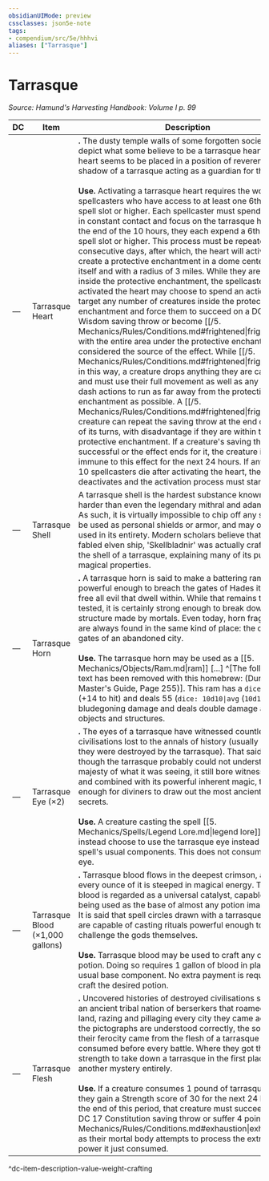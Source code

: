 ```yaml
---
obsidianUIMode: preview
cssclasses: json5e-note
tags:
- compendium/src/5e/hhhvi
aliases: ["Tarrasque"]
---
```

# Tarrasque
*Source: Hamund's Harvesting Handbook: Volume I p. 99* 

| DC | Item | Description | Value | Weight | Crafting |
|----|------|-------------|-------|--------|----------|
| — | Tarrasque Heart | **.** The dusty temple walls of some forgotten societies often depict what some believe to be a tarrasque heart. The heart seems to be placed in a position of reverence, the shadow of a tarrasque acting as a guardian for the city.<br /><br />**Use.** Activating a tarrasque heart requires the work of 10 spellcasters who have access to at least one 6th level spell slot or higher. Each spellcaster must spend 10 hours in constant contact and focus on the tarrasque heart. At the end of the 10 hours, they each expend a 6th level spell slot or higher. This process must be repeated for 30 consecutive days, after which, the heart will activate and create a protective enchantment in a dome centered on itself and with a radius of 3 miles. While they are alive and inside the protective enchantment, the spellcasters that activated the heart may choose to spend an action to target any number of creatures inside the protective enchantment and force them to succeed on a DC 17 Wisdom saving throw or become [[/5. Mechanics/Rules/Conditions.md#frightened\|frightened]], with the entire area under the protective enchantment considered the source of the effect. While [[/5. Mechanics/Rules/Conditions.md#frightened\|frightened]] in this way, a creature drops anything they are carrying and must use their full movement as well as any potential dash actions to run as far away from the protective enchantment as possible. A [[/5. Mechanics/Rules/Conditions.md#frightened\|frightened]] creature can repeat the saving throw at the end of each of its turns, with disadvantage if they are within the protective enchantment. If a creature's saving throw is successful or the effect ends for it, the creature is immune to this effect for the next 24 hours. If any of the 10 spellcasters die after activating the heart, the heart deactivates and the activation process must start again. | Varies | 1,000 lb | — |
| — | Tarrasque Shell | A tarrasque shell is the hardest substance known to man, harder than even the legendary mithral and adamantine. As such, it is virtually impossible to chip off any shards to be used as personal shields or armor, and may only be used in its entirety. Modern scholars believe that the fabled elven ship, 'Skellbladnir' was actually crafted from the shell of a tarrasque, explaining many of its purported magical properties. | Varies | 100,000 lb | **.** [[5. Mechanics/Items/Titan Ship.md\|The Titan Ship]]<br /><br />> [!note]<br />> Also available as a [[5. Mechanics/Vehicles/Titan Ship.md\|vehicle.]] |
| — | Tarrasque Horn | **.** A tarrasque horn is said to make a battering ram powerful enough to breach the gates of Hades itself and free all evil that dwell within. While that remains to be tested, it is certainly strong enough to break down any structure made by mortals. Even today, horn fragments are always found in the same kind of place: the destroyed gates of an abandoned city.<br /><br />**Use.** The tarrasque horn may be used as a [[5. Mechanics/Objects/Ram.md\|ram]] [...] ^[The following text has been removed with this homebrew: (Dungeon Master's Guide, Page 255)]. This ram has a `dice: d20+14` (+14 to hit) and deals 55 (`dice: 10d10\|avg` (`10d10`)) bludegoning damage and deals double damage against objects and structures. | Varies | 1,000 lb | — |
| — | Tarrasque Eye (×2) | **.** The eyes of a tarrasque have witnessed countless civilisations lost to the annals of history (usually because they were destroyed by the tarrasque). That said, even though the tarrasque probably could not understand the majesty of what it was seeing, it still bore witness to them, and combined with its powerful inherent magic, that is enough for diviners to draw out the most ancient of secrets.<br /><br />**Use.** A creature casting the spell [[5. Mechanics/Spells/Legend Lore.md\|legend lore]] may instead choose to use the tarrasque eye instead of the spell's usual components. This does not consume the eye. | Varies | 30 lb | — |
| — | Tarrasque Blood (×1,000 gallons) | **.** Tarrasque blood flows in the deepest crimson, and every ounce of it is steeped in magical energy. Tarrasque blood is regarded as a universal catalyst, capable of being used as the base of almost any potion imaginable. It is said that spell circles drawn with a tarrasque's blood are capable of casting rituals powerful enough to challenge the gods themselves.<br /><br />**Use.** Tarrasque blood may be used to craft any other potion. Doing so requires 1 gallon of blood in place of the usual base component. No extra payment is required to craft the desired potion. | Varies | 9 lb | Any other potion |
| — | Tarrasque Flesh | **.** Uncovered histories of destroyed civilisations speak of an ancient tribal nation of berserkers that roamed the land, razing and pillaging every city they came across. If the pictographs are understood correctly, the source of their ferocity came from the flesh of a tarrasque that they consumed before every battle. Where they got the strength to take down a tarrasque in the first place is another mystery entirely.<br /><br />**Use.** If a creature consumes 1 pound of tarrasque flesh, they gain a Strength score of 30 for the next 24 hours. At the end of this period, that creature must succeed on a DC 17 Constitution saving throw or suffer 4 points of [[/5. Mechanics/Rules/Conditions.md#exhaustion\|exhaustion]] as their mortal body attempts to process the extreme power it just consumed. | Varies | 10,000 lb | — |
^dc-item-description-value-weight-crafting